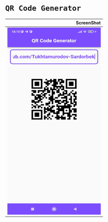# ```QR Code Generator```

| ScreenShot |
|----------------:|
| <img src = "assets/readme.png" width="300" height="600" /> |
